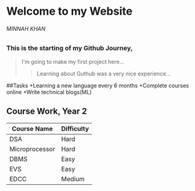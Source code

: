 # Welcome to my Website 
###### MINNAH KHAN 
### This is the starting of my Github Journey,

> I'm going to make my first project here...
>> Learning about Guthub was a very nice experience...


##Tasks 
+Learning a new language every 6 months
+Complete courses online
+Write technical blogs(ML)

## Course Work, Year 2

| Course Name | Difficulty |
| ----------- | ---------- |
| DSA         | Hard   |
| Microprocessor| Hard |
| DBMS        | Easy |
| EVS         | Easy |
| EDCC        | Medium |

